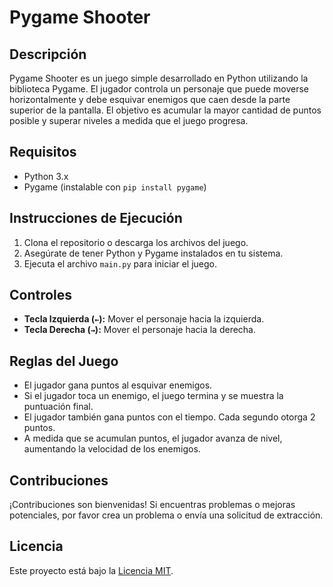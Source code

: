 # Pygame Shooter

## Descripción
Pygame Shooter es un juego simple desarrollado en Python utilizando la biblioteca Pygame. El jugador controla un personaje que puede moverse horizontalmente y debe esquivar enemigos que caen desde la parte superior de la pantalla. El objetivo es acumular la mayor cantidad de puntos posible y superar niveles a medida que el juego progresa.

## Requisitos
- Python 3.x
- Pygame (instalable con `pip install pygame`)

## Instrucciones de Ejecución
1. Clona el repositorio o descarga los archivos del juego.
2. Asegúrate de tener Python y Pygame instalados en tu sistema.
3. Ejecuta el archivo `main.py` para iniciar el juego.

## Controles
- **Tecla Izquierda (`←`):** Mover el personaje hacia la izquierda.
- **Tecla Derecha (`→`):** Mover el personaje hacia la derecha.

## Reglas del Juego
- El jugador gana puntos al esquivar enemigos.
- Si el jugador toca un enemigo, el juego termina y se muestra la puntuación final.
- El jugador también gana puntos con el tiempo. Cada segundo otorga 2 puntos.
- A medida que se acumulan puntos, el jugador avanza de nivel, aumentando la velocidad de los enemigos.

## Contribuciones
¡Contribuciones son bienvenidas! Si encuentras problemas o mejoras potenciales, por favor crea un problema o envía una solicitud de extracción.

## Licencia
Este proyecto está bajo la [Licencia MIT](LICENSE).

